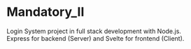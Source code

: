 # Mandatory_II
Login System project in full stack development with Node.js.<br>
Express for backend (Server) and Svelte for frontend (Client).
